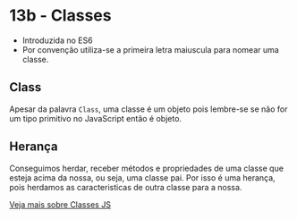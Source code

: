 # 13b - Classes

- Introduzida no ES6
- Por convenção utiliza-se a primeira letra maiuscula para nomear uma classe.

## Class

Apesar da palavra `Class`, uma classe é um objeto pois lembre-se se não for um
tipo primitivo no JavaScript então é objeto.

## Herança

Conseguimos herdar, receber métodos e propriedades de uma classe que esteja acima
da nossa, ou seja, uma classe pai. Por isso é uma herança, pois herdamos as
caracteristicas de outra classe para a nossa.

[Veja mais sobre Classes JS](https://developer.mozilla.org/pt-BR/docs/Web/JavaScript/Reference/Classes#:~:text=Classes%20em%20JavaScript%20s%C3%A3o%20introduzidas,as%20heran%C3%A7as%20baseadas%20nos%20prot%C3%B3tipos.&text=Classes%20em%20JavaScript%20prov%C3%AAm%20uma,objetos%20e%20lidar%20com%20heran%C3%A7a.)
